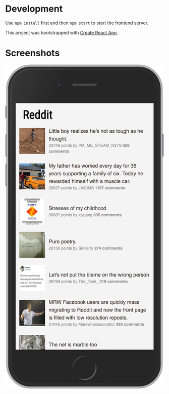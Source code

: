 # Development

Use `npm install` first and then `npm start` to start the frontend server.

This project was bootstrapped with [Create React App](https://github.com/facebookincubator/create-react-app).

# Screenshots

![Reddit View](https://raw.githubusercontent.com/eps/all-together/master/screenshots/alltogether-reddit.png)
